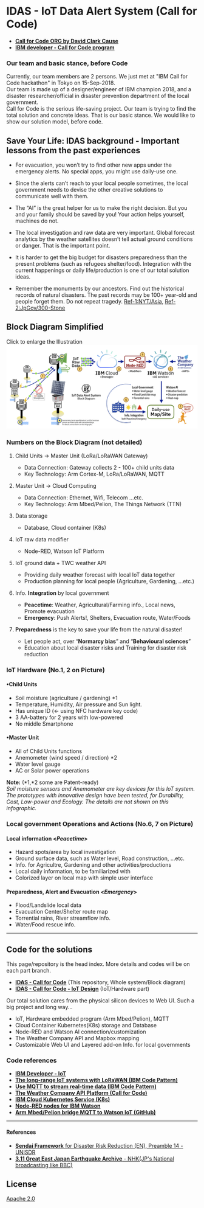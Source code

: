 # IDAS - IoT Data Alert System (Call for Code)
- [**Call for Code ORG by David Clark Cause**](https://callforcode.org/)
- [**IBM developer - Call for Code program**](https://developer.ibm.com/callforcode/)

### Our team and basic stance, before Code

Currently, our team members are 2 persons. We just met at "IBM Call for Code hackathon" in Tokyo on 15-Sep-2018.<br>
Our team is made up of a designer/engineer of IBM champion 2018, and a disaster researcher/official in disaster prevention department of the local government.<br>
Call for Code is the serious life-saving project. Our team is trying to find the total solution and concrete ideas. That is our basic stance. We would like to show our solution model, before code.

## Save Your Life: IDAS background - Important lessons from the past experiences

- For evacuation, you won’t try to find other new apps under the emergency alerts. No special apps, you might use daily-use one.

- Since the alerts can’t reach to your local people sometimes, the local government needs to devise the other creative solutions to communicate well with them.

- The “AI” is the great helper for us to make the right decision. But you and your family should be saved by you! Your action helps yourself, machines do not.

- The local investigation and raw data are very important. Global forecast analytics by the weather satellites doesn’t tell actual ground conditions or danger. That is the important point.

- It is harder to get the big budget for disasters preparedness than the present problems (such as refugees shelter/food). Integration with the current happenings or daily life/production is one of our total solution ideas.

- Remember the monuments by our ancestors. Find out the historical records of natural disasters. The past records may be 100+ year-old and people forget them. Do not repeat tragedy. [Ref-1:NYT/Asia](https://www.nytimes.com/2011/04/21/world/asia/21stones.html), [Ref-2:JpGov/300-Stone](http://www.thr.mlit.go.jp/road/sekihijouhou/gaiyou.pdf)

## Block Diagram Simplified
Click to enlarge the Illustration
[![IDAS - Block Diagram](doc/source/images/block-diagram-v03.png)](https://raw.githubusercontent.com/nikosun/IDAS-CallforCode/master/doc/source/images/block-diagram-v03.png)

### Numbers on the Block Diagram (not detailed)

1. Child Units -> Master Unit (LoRa/LoRaWAN Gateway)
    - Data Connection: Gateway collects 2 - 100+ child units data
    - Key Technology: Arm Cortex-M, LoRa/LoRaWAN, MQTT

2. Master Unit -> Cloud Computing
    - Data Connection: Ethernet, Wifi, Telecom …etc.
    - Key Technology: Arm Mbed/Pelion, The Things Network (TTN)
    
3. Data storage
    - Database, Cloud container (K8s)

4. IoT raw data modifier
    - Node-RED, Watson IoT Platform

5. IoT ground data + TWC weather API
    - Providing daily weather forecast with local IoT data together
    - Production planning for local people (Agriculture, Gardening, …etc.)

6. Info. **Integration** by local government
    - **Peacetime**: Weather, Agricultural/Farming info., Local news, Promote evacuation
    - **Emergency**: Push Alerts!, Shelters, Evacuation route, Water/Foods

7. **Preparedness** is the key to save your life from the natural disaster!
    - Let people act, over “**Normarcy bias**” and “**Behavioural sciences**”
    - Education about local disaster risks and Training for disaster risk reduction
    
### IoT Hardware (No.1, 2 on Picture)
#### •Child Units
- Soil moisture (agriculture / gardening) \*1
- Temperature, Humidity, Air pressure and Sun light.
- Has unique ID (← using NFC hardware key code)
- 3 AA-battery for 2 years with low-powered
- No middle Smartphone

#### •Master Unit
- All of Child Units functions
- Anemometer (wind speed / direction) \*2
- Water level gauge
- AC or Solar power operations

**Note:** (*1,*2 some are Patent-ready) <br>
*Soil moisture sensors and Anemometer are key devices for this IoT system. The prototypes with innovative design have been tested, for Durability, Cost, Low-power and Ecology. The details are not shown on this infographic.*

### Local government Operations and Actions (No.6, 7 on Picture) 
#### Local information <*Peacetime*>
- Hazard spots/area by local investigation
- Ground surface data, such as Water level, Road construction, …etc.
- Info. for Agricultre, Gardening and other activities/productions
- Local daily information, to be familiarized with
- Colorized layer on local map with simple user interface
#### Preparedness, Alert and Evacuation <*Emergency*>
- Flood/Landslide local data
- Evacuation Center/Shelter route map
- Torrential rains, River streamflow info. 
- Water/Food rescue info.

---

## Code for the solutions

This page/repository is the head index. More details and codes will be on each part branch.
- [**IDAS - Call for Code**](https://github.com/nikosun/IDAS-CallforCode/) (This repository, Whole system/Block diagram)
- [**IDAS - Call for Code - IoT Design**](https://github.com/nikosun/IDAS-CallforCode-IoT-Design/) (IoT/Hardware part)

Our total solution cares from the physical silicon devices to Web UI. Such a big project and long way...
- IoT, Hardware embedded program (Arm Mbed/Pelion), MQTT
- Cloud Container Kubernetes(K8s) storage and Database
- Node-RED and Watson AI connection/customization
- The Weather Company API and Mapbox mapping
- Customizable Web UI and Layered add-on Info. for local governments

### Code references
- [**IBM Developer - IoT**](https://developer.ibm.com/technologies/iot/)
- [**The long-range IoT systems with LoRaWAN (IBM Code Pattern)**](https://developer.ibm.com/patterns/set-up-lorawan-iot-gateway-hardware/)
- [**Use MQTT to stream real-time data (IBM Code Pattern)**](https://developer.ibm.com/patterns/use-mqtt-stream-real-time-data/)
- [**The Weather Company API Platform (Call for Code)**](https://callforcode.weather.com/)
- [**IBM Cloud Kubernetes Service (K8s)**](https://www.ibm.com/cloud/container-service)
- [**Node-RED nodes for IBM Watson**](https://flows.nodered.org/node/node-red-node-watson)
- [**Arm Mbed/Pelion bridge MQTT to Watson IoT (GitHub)**](https://github.com/ARMmbed/pelion-bridge-container-mqtt)

---
#### References
- [**Sendai Framework** for Disaster Risk Reduction (EN), Preamble 14 - UNISDR](https://www.unisdr.org/we/inform/publications/43291)
- [**3.11 Great East Japan Earthquake Archive** - NHK(JP's National broadcasting like BBC)](https://www9.nhk.or.jp/archives/311shogen/en#content2)

## License
[Apache 2.0](LICENSE)
